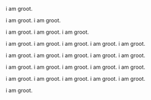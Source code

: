 i am groot.

i am groot. i am groot.

i am groot. i am groot. i am groot.

i am groot. i am groot. i am groot. i am groot. i am groot.

i am groot. i am groot. i am groot. i am groot. i am groot.

i am groot. i am groot. i am groot. i am groot. i am groot. 

i am groot. i am groot. i am groot. i am groot. i am groot. 








i am groot.
